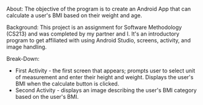 About: The objective of the program is to create an Android App that can calculate a user's BMI based on their weight and age. 

Background: This project is an assignment for Software Methodology (CS213) and was completed by my partner and I. It's an introductory program to get affiliated with using Android Studio, screens, activity, and image handling.

Break-Down:
- First Activity - the first screen that appears; prompts user to select unit of measurement and enter their height and weight. Displays the user's BMI when the calculate button is clicked.
- Second Activity - displays an image describing the user's BMI category based on the user's BMI.
